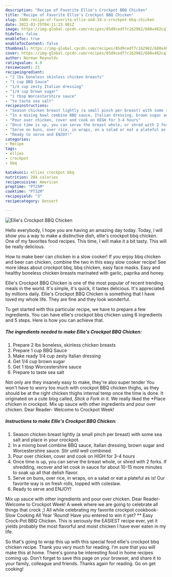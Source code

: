 ```yaml
---
description: "Recipe of Favorite Ellie's Crockpot BBQ Chicken"
title: "Recipe of Favorite Ellie's Crockpot BBQ Chicken"
slug: 3486-recipe-of-favorite-ellie-and-39-s-crockpot-bbq-chicken
date: 2022-03-25T04:11:23.981Z
image: https://img-global.cpcdn.com/recipes/85d9cedf7c162982/680x482cq70/ellies-crockpot-bbq-chicken-recipe-main-photo.jpg
hideToc: false
enableToc: true
enableTocContent: false
thumbnail: https://img-global.cpcdn.com/recipes/85d9cedf7c162982/680x482cq70/ellies-crockpot-bbq-chicken-recipe-main-photo.jpg
cover: https://img-global.cpcdn.com/recipes/85d9cedf7c162982/680x482cq70/ellies-crockpot-bbq-chicken-recipe-main-photo.jpg
author: Norman Reynolds
ratingvalue: 4.8
reviewcount: 21
recipeingredient:
- "2 lbs boneless skinless chicken breasts"
- "1 cup BBQ Sauce"
- "1/4 cup zesty Italian dressing"
- "1/4 cup brown sugar"
- "1 tbsp Worcestershire sauce"
- "to taste sea salt"
recipeinstructions:
- "Season chicken breast lightly (a small pinch per breast) with some sea salt and place in your crockpot."
- "In a mixing bowl combine BBQ sauce, Italian dressing, brown sugar and Worcestershire sauce. Stir until well combined."
- "Pour over chicken, cover and cook on HIGH for 3-4 hours"
- "Once time is up, you can serve the breast whole, or shred with 2 forks. If shredding, recover and let cook in sauce for about 10-15 more minutes to soak up all that delish flavor."
- "Serve on buns, over rice, in wraps, on a salad or eat a plateful as is! Our favorite way is on fresh rolls, topped with coleslaw."
- "Ready to serve and ENJOY!"
categories:
- Recipe
tags:
- ellies
- crockpot
- bbq

katakunci: ellies crockpot bbq 
nutrition: 284 calories
recipecuisine: American
preptime: "PT25M"
cooktime: "PT32M"
recipeyield: "3"
recipecategory: Dessert

---
```



![Ellie&#39;s Crockpot BBQ Chicken](https://img-global.cpcdn.com/recipes/85d9cedf7c162982/680x482cq70/ellies-crockpot-bbq-chicken-recipe-main-photo.jpg)

Hello everybody, I hope you are having an amazing day today. Today, I will show you a way to make a distinctive dish, ellie&#39;s crockpot bbq chicken. One of my favorites food recipes. This time, I will make it a bit tasty. This will be really delicious.

How to make beer can chicken in a slow cooker! If you enjoy bbq chicken and beer can chicken, combine the two in this easy slow cooker recipe! See more ideas about crockpot bbq, bbq chicken, easy face masks. Easy and healthy boneless chicken breasts marinated with garlic, paprika and honey.

Ellie&#39;s Crockpot BBQ Chicken is one of the most popular of recent trending meals in the world. It's simple, it's quick, it tastes delicious. It's appreciated by millions daily. Ellie&#39;s Crockpot BBQ Chicken is something that I have loved my whole life. They are fine and they look wonderful.


To get started with this particular recipe, we have to prepare a few ingredients. You can have ellie&#39;s crockpot bbq chicken using 6 ingredients and 5 steps. Here is how you can achieve that.

<!--inarticleads1-->

##### The ingredients needed to make Ellie&#39;s Crockpot BBQ Chicken:

1. Prepare 2 lbs boneless, skinless chicken breasts
1. Prepare 1 cup BBQ Sauce
1. Make ready 1/4 cup zesty Italian dressing
1. Get 1/4 cup brown sugar
1. Get 1 tbsp Worcestershire sauce
1. Prepare to taste sea salt


Not only are they insanely easy to make, they&#39;re also super tender You won&#39;t have to worry too much with crockpot BBQ chicken thighs, as they should be at the right chicken thighs internal temp once the time is done. It originated on a cute blog called, *Stick a Fork in it.* We really liked the *Place chicken in crockpot. Mix up sauce with other ingredients and pour over chicken. Dear Reader- Welcome to Crockpot Week! 

<!--inarticleads2-->

##### Instructions to make Ellie&#39;s Crockpot BBQ Chicken:

1. Season chicken breast lightly (a small pinch per breast) with some sea salt and place in your crockpot.
1. In a mixing bowl combine BBQ sauce, Italian dressing, brown sugar and Worcestershire sauce. Stir until well combined.
1. Pour over chicken, cover and cook on HIGH for 3-4 hours
1. Once time is up, you can serve the breast whole, or shred with 2 forks. If shredding, recover and let cook in sauce for about 10-15 more minutes to soak up all that delish flavor.
1. Serve on buns, over rice, in wraps, on a salad or eat a plateful as is! Our favorite way is on fresh rolls, topped with coleslaw.
1. Ready to serve and ENJOY!

Mix up sauce with other ingredients and pour over chicken. Dear Reader- Welcome to Crockpot Week! A week where we are going to celebrate all things that crock ;) All while celebrating my favorite crockpot cookbook- Slow Cooking All Year &#39;Round! Have you entered to win it yet? ** Easy Crock-Pot BBQ Chicken. This is seriously the EASIEST recipe ever, yet it yields probably the most flavorful and moist chicken I have ever eaten in my life. 

So that's going to wrap this up with this special food ellie&#39;s crockpot bbq chicken recipe. Thank you very much for reading. I'm sure that you will make this at home. There's gonna be interesting food in home recipes coming up. Don't forget to save this page on your browser, and share it to your family, colleague and friends. Thanks again for reading. Go on get cooking!
